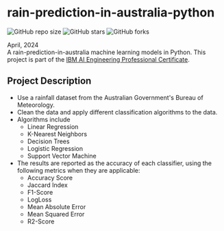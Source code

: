 # rain-prediction-in-australia-python
![GitHub repo size](https://img.shields.io/github/repo-size/evanch98/rain-prediction-in-australia-python)
![GitHub stars](https://img.shields.io/github/stars/evanch98/rain-prediction-in-australia-python)
![GitHub forks](https://img.shields.io/github/forks/evanch98/rain-prediction-in-australia-python)

April, 2024 <br />
A rain-prediction-in-australia machine learning models in Python. This project is part of the [IBM AI Engineering Professional Certificate](https://www.coursera.org/professional-certificates/ai-engineer).

## Project Description
- Use a rainfall dataset from the Australian Government's Bureau of Meteorology.
- Clean the data and apply different classification algorithms to the data.
- Algorithms include
  - Linear Regression
  - K-Nearest Neighbors
  - Decision Trees
  - Logistic Regression
  - Support Vector Machine
- The results are reported as the accuracy of each classifier, using the following metrics when they are applicable:
  - Accuracy Score
  - Jaccard Index
  - F1-Score
  - LogLoss
  - Mean Absolute Error
  - Mean Squared Error
  - R2-Score
